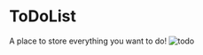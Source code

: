 # ToDoList
A place to store everything you want to do!
![todo](https://user-images.githubusercontent.com/40778747/225035313-025ff6c7-b730-418b-87d2-f6a20dff8100.png)
